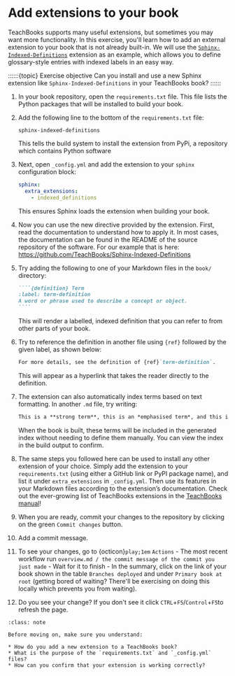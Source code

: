 # Add extensions to your book

TeachBooks supports many useful extensions, but sometimes you may want more functionality. In this exercise, you'll learn how to add an external extension to your book that is not already built-in. We will use the [`Sphinx-Indexed-Definitions`](https://github.com/TeachBooks/Sphinx-Indexed-Definitions) extension as an example, which allows you to define glossary-style entries with indexed labels in an easy way.

::::::{topic} Exercise objective
Can you install and use a new Sphinx extension like `Sphinx-Indexed-Definitions` in your TeachBooks book?
::::::

1. In your book repository, open the `requirements.txt` file. This file lists the Python packages that will be installed to build your book.

2. Add the following line to the bottom of the `requirements.txt` file:

   ```
   sphinx-indexed-definitions
   ```

   This tells the build system to install the extension from PyPi, a repository which contains Python software

3. Next, open `_config.yml` and add the extension to your `sphinx` configuration block:

   ```yaml
   sphinx:
     extra_extensions:
       - indexed_definitions
   ```

   This ensures Sphinx loads the extension when building your book.

4. Now you can use the new directive provided by the extension. First, read the documentation to understand how to apply it. In most cases, the documentation can be found in the README of the source repository of the software. For our example that is here: https://github.com/TeachBooks/Sphinx-Indexed-Definitions

5. Try adding the following to one of your Markdown files in the `book/` directory:

   `````md
   ````{definition} Term
   :label: term-definition
   A word or phrase used to describe a concept or object.
   ````
   `````

   This will render a labelled, indexed definition that you can refer to from other parts of your book.

6. Try to reference the definition in another file using `{ref}` followed by the given label, as shown below:
 

   ```md
   For more details, see the definition of {ref}`term-definition`.
   ```

   This will appear as a hyperlink that takes the reader directly to the definition. 


7. The extension can also automatically index terms based on text formatting. In another `.md` file, try writing:

   ```md
   This is a **strong term**, this is an *emphasised term*, and this is a `literal term`.
   ```

   When the book is built, these terms will be included in the generated index without needing to define them manually. You can view the index in the build output to confirm.

8. The same steps you followed here can be used to install any other extension of your choice. Simply add the extension to your `requirements.txt` (using either a GitHub link or PyPI package name), and list it under `extra_extensions` in `_config.yml`. Then use its features in your Markdown files according to the extension’s documentation. Check out the ever-growing list of TeachBooks extensions in the [TeachBooks manual](https://teachbooks.io/manual/features/overview.html)!

8. When you are ready, commit your changes to the repository by clicking on the green `Commit changes` button.

9. Add a commit message.

10. To see your changes, go to {octicon}`play;1em` `Actions` - The most recent workflow run `overview.md / the commit message of the commit you just made` - Wait for it to finish - In the summary, click on the link of your book shown in the table `Branches deployed` and under `Primary book at root` (getting bored of waiting? There'll be exercising on doing this locally which prevents you from waiting).
11. Do you see your change? If you don't see it click `CTRL`+`F5`/`Control`+`F5`to refresh the page.


```{admonition} Check your understanding
:class: note

Before moving on, make sure you understand:

* How do you add a new extension to a TeachBooks book?
* What is the purpose of the `requirements.txt` and `_config.yml` files?
* How can you confirm that your extension is working correctly?
```
